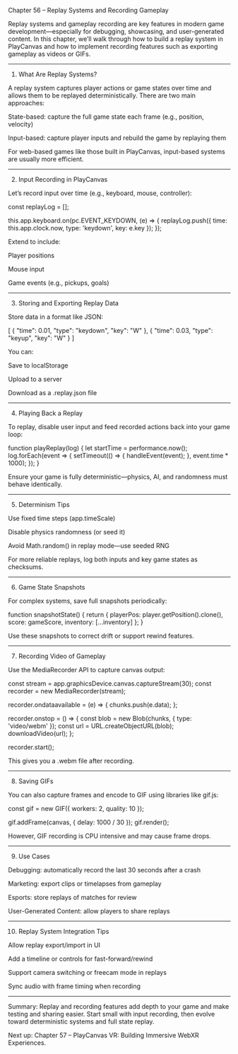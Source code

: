 Chapter 56 – Replay Systems and Recording Gameplay

Replay systems and gameplay recording are key features in modern game development—especially for debugging, showcasing, and user-generated content. In this chapter, we’ll walk through how to build a replay system in PlayCanvas and how to implement recording features such as exporting gameplay as videos or GIFs.


---

1. What Are Replay Systems?

A replay system captures player actions or game states over time and allows them to be replayed deterministically. There are two main approaches:

State-based: capture the full game state each frame (e.g., position, velocity)

Input-based: capture player inputs and rebuild the game by replaying them


For web-based games like those built in PlayCanvas, input-based systems are usually more efficient.


---

2. Input Recording in PlayCanvas

Let’s record input over time (e.g., keyboard, mouse, controller):

const replayLog = [];

this.app.keyboard.on(pc.EVENT_KEYDOWN, (e) => {
    replayLog.push({ time: this.app.clock.now, type: 'keydown', key: e.key });
});

Extend to include:

Player positions

Mouse input

Game events (e.g., pickups, goals)



---

3. Storing and Exporting Replay Data

Store data in a format like JSON:

[
  { "time": 0.01, "type": "keydown", "key": "W" },
  { "time": 0.03, "type": "keyup", "key": "W" }
]

You can:

Save to localStorage

Upload to a server

Download as a .replay.json file



---

4. Playing Back a Replay

To replay, disable user input and feed recorded actions back into your game loop:

function playReplay(log) {
    let startTime = performance.now();
    log.forEach(event => {
        setTimeout(() => {
            handleEvent(event);
        }, event.time * 1000);
    });
}

Ensure your game is fully deterministic—physics, AI, and randomness must behave identically.


---

5. Determinism Tips

Use fixed time steps (app.timeScale)

Disable physics randomness (or seed it)

Avoid Math.random() in replay mode—use seeded RNG


For more reliable replays, log both inputs and key game states as checksums.


---

6. Game State Snapshots

For complex systems, save full snapshots periodically:

function snapshotState() {
    return {
        playerPos: player.getPosition().clone(),
        score: gameScore,
        inventory: [...inventory]
    };
}

Use these snapshots to correct drift or support rewind features.


---

7. Recording Video of Gameplay

Use the MediaRecorder API to capture canvas output:

const stream = app.graphicsDevice.canvas.captureStream(30);
const recorder = new MediaRecorder(stream);

recorder.ondataavailable = (e) => {
    chunks.push(e.data);
};

recorder.onstop = () => {
    const blob = new Blob(chunks, { type: 'video/webm' });
    const url = URL.createObjectURL(blob);
    downloadVideo(url);
};

recorder.start();

This gives you a .webm file after recording.


---

8. Saving GIFs

You can also capture frames and encode to GIF using libraries like gif.js:

const gif = new GIF({ workers: 2, quality: 10 });

gif.addFrame(canvas, { delay: 1000 / 30 });
gif.render();

However, GIF recording is CPU intensive and may cause frame drops.


---

9. Use Cases

Debugging: automatically record the last 30 seconds after a crash

Marketing: export clips or timelapses from gameplay

Esports: store replays of matches for review

User-Generated Content: allow players to share replays



---

10. Replay System Integration Tips

Allow replay export/import in UI

Add a timeline or controls for fast-forward/rewind

Support camera switching or freecam mode in replays

Sync audio with frame timing when recording



---

Summary: Replay and recording features add depth to your game and make testing and sharing easier. Start small with input recording, then evolve toward deterministic systems and full state replay.

Next up:
Chapter 57 – PlayCanvas VR: Building Immersive WebXR Experiences.

